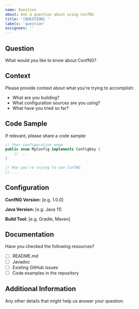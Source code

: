 ```yaml
---
name: Question
about: Ask a question about using ConfNG
title: '[QUESTION] '
labels: 'question'
assignees: ''
---
```


## Question

What would you like to know about ConfNG?

## Context

Please provide context about what you're trying to accomplish:

- What are you building?
- What configuration sources are you using?
- What have you tried so far?

## Code Sample

If relevant, please share a code sample:

```java
// Your configuration enum
public enum MyConfig implements ConfigKey {
    // ...
}

// How you're trying to use ConfNG
// ...
```

## Configuration

**ConfNG Version:** [e.g. 1.0.0]

**Java Version:** [e.g. Java 11]

**Build Tool:** [e.g. Gradle, Maven]

## Documentation

Have you checked the following resources?
- [ ] README.md
- [ ] Javadoc
- [ ] Existing GitHub issues
- [ ] Code examples in the repository

## Additional Information

Any other details that might help us answer your question.